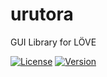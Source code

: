 # urutora
GUI Library for LÖVE

[![License](http://img.shields.io/:license-MIT-blue.svg)](https://github.com/tavuntu/urutora/blob/master/LICENSE.md)
[![Version](http://img.shields.io/:version-0.0.4-green.svg)](https://github.com/tavuntu/urutora)
